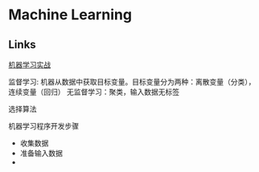 # Machine Learning

## Links

[机器学习实战](https://book.douban.com/subject/24703171/)


监督学习: 机器从数据中获取目标变量。目标变量分为两种：离散变量（分类），连续变量（回归）
无监督学习：聚类，输入数据无标签

选择算法


机器学习程序开发步骤

- 收集数据
- 准备输入数据
- 
